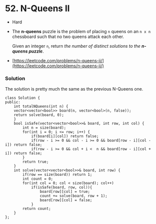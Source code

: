 # 52. N-Queens II

* Hard&#x20;
*   The **n-queens** puzzle is the problem of placing `n` queens on an `n x n` chessboard such that no two queens attack each other.

    Given an integer `n`, return _the number of distinct solutions to the **n-queens puzzle**_.
* [https://leetcode.com/problems/n-queens-ii/](https://leetcode.com/problems/n-queens-ii/)

### Solution&#x20;

The solution is pretty much the same as the previous N-Queens one.&#x20;

```
class Solution {
public:
    int totalNQueens(int n) {
	vector<vector<bool>> board(n, vector<bool>(n, false));
	return solve(board, 0);
    }
    bool isSafe(vector<vector<bool>>& board, int row, int col) {
	    int n = size(board);
	    for(int i = 0; i <= row; i++) {
		    if(board[i][col]) return false; 
		    if(row - i >= 0 && col - i >= 0 && board[row - i][col - i]) return false;
		    if(row - i >= 0 && col + i <  n && board[row - i][col + i]) return false;
	    }
	    return true;
    }    
    int solve(vector<vector<bool>>& board, int row) {
	    if(row == size(board)) return 1;
	    int count = 0;
	    for(int col = 0; col < size(board); col++)           
		    if(isSafe(board, row, col)){          
			    board[row][col] = true;          
			    count += solve(board, row + 1);  
			    board[row][col] = false;         
		    }                                
	    return count;
    }
};
```

